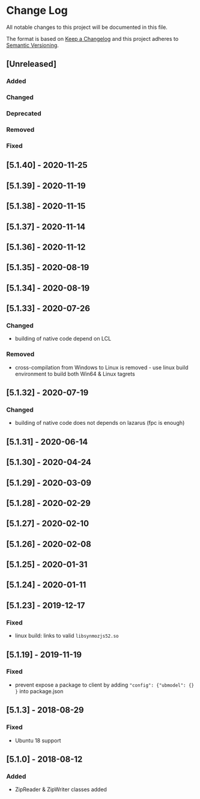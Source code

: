 # Change Log
All notable changes to this project will be documented in this file.

The format is based on [Keep a Changelog](http://keepachangelog.com/)
and this project adheres to [Semantic Versioning](http://semver.org/).

## [Unreleased]
### Added

### Changed

### Deprecated

### Removed

### Fixed

## [5.1.40] - 2020-11-25
## [5.1.39] - 2020-11-19
## [5.1.38] - 2020-11-15
## [5.1.37] - 2020-11-14
## [5.1.36] - 2020-11-12
## [5.1.35] - 2020-08-19
## [5.1.34] - 2020-08-19
## [5.1.33] - 2020-07-26
### Changed
 - building of native code depend on LCL

### Removed
 - cross-compilation from Windows to Linux is removed - use linux build environment to build both Win64 & Linux tagrets

## [5.1.32] - 2020-07-19
### Changed
 - building of native code does not depends on lazarus (fpc is enough)

## [5.1.31] - 2020-06-14
## [5.1.30] - 2020-04-24
## [5.1.29] - 2020-03-09
## [5.1.28] - 2020-02-29
## [5.1.27] - 2020-02-10
## [5.1.26] - 2020-02-08
## [5.1.25] - 2020-01-31
## [5.1.24] - 2020-01-11
## [5.1.23] - 2019-12-17
### Fixed
 - linux build: links to valid `libsynmozjs52.so`

## [5.1.19] - 2019-11-19
### Fixed
 - prevent expose a package to client by adding `"config": {"ubmodel": {} }` into package.json
 
## [5.1.3] - 2018-08-29
### Fixed
- Ubuntu 18 support

## [5.1.0] - 2018-08-12
### Added
- ZipReader & ZipWriter classes added
